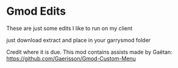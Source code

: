 # Gmod Edits
These are just some edits I like to run on my client

just download extract and place in your garrysmod folder

Credit where it is due. This mod contains assists made by Gaëtan:
https://github.com/Gaerisson/Gmod-Custom-Menu
